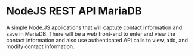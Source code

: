 # NodeJS REST API MariaDB
A simple Node.JS applications that will captute contact information and save in MariaDB. There will be a web front-end to enter and view the contact information and also use authenticated API calls to view, add, and modify contact information. 
